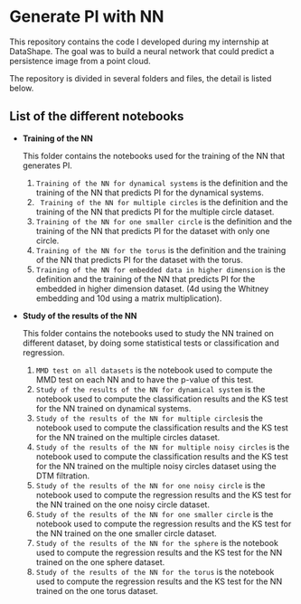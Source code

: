# Generate PI with NN
This repository contains the code I developed during my internship at DataShape.
The goal was to build a neural network that could predict a persistence image from a point cloud.

The repository is divided in several folders and files, the detail is listed below.

 List of the different notebooks
---

- **Training of the NN**

   This folder contains the notebooks used for the training of the NN that generates PI.
   1.  `Training of the NN for dynamical systems` is the definition and the training of the NN that predicts PI for the dynamical systems.
   2. ` Training of the NN for multiple circles` is the definition and the training of the NN that predicts PI for the multiple circle dataset.
   3. `Training of the NN for one smaller circle` is the definition and the training of the NN that predicts PI for the dataset with only one circle.
   4. `Training of the NN for the torus` is the definition and the training of the NN that predicts PI for the dataset with the torus.
   5. `Training of the NN for embedded data in higher dimension` is the definition and the training of the NN that predicts PI for the embedded in higher dimension dataset. (4d using the Whitney embedding and 10d using a matrix multiplication).

- **Study of the results of the NN**

  This folder contains the notebooks used to study the NN trained on different dataset, by doing some statistical tests or classification and regression.
  1. `MMD test on all datasets` is the notebook used to compute the MMD test on each NN and to have the p-value of this test.
  2. `Study of the results of the NN for dynamical system` is the notebook used to compute the classification results and the KS test for the NN trained on dynamical systems.
  3. `Study of the results of the NN for multiple circles`is the notebook used to compute the classification results and the KS test for the NN trained on the multiple circles dataset.
  4. `Study of the results of the NN for multiple noisy circles` is the notebook used to compute the classification results and the KS test for the NN trained on the multiple noisy circles dataset using the DTM filtration.
  5. `Study of the results of the NN for one noisy circle` is the notebook used to compute the regression results and the KS test for the NN trained on the one  noisy circle dataset.
  6. `Study of the results of the NN for one smaller circle` is the notebook used to compute the regression results and the KS test for the NN trained on the one smaller circle dataset.
  7. `Study of the results of the NN for the sphere` is the notebook used to compute the regression results and the KS test for the NN trained on the one sphere dataset.
  8. `Study of the results of the NN for the torus` is the notebook used to compute the regression results and the KS test for the NN trained on the one torus dataset.
